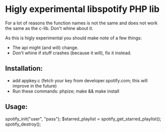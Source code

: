 # Higly experimental libspotify PHP lib

For a lot of reasons the function names is not the same and does not work the same as the c-lib. Don't whine about it.

As this is higly experimental you should make note of a few things:
- The api might (and will) change.
- Don't whine if stuff crashes (because it will), fix it instead.

## Installation:

- add appkey.c (fetch your key from developer.spotify.com; this will improve in the future)
- Run these commands:
phpize;
make && make install

## Usage:

spotify_init("user", "pass");
$starred_playlist = spotify_get_starred_playlist();
spotify_destroy();
